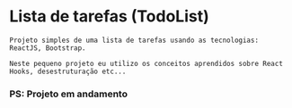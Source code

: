 # Lista de tarefas (TodoList)

```
Projeto simples de uma lista de tarefas usando as tecnologias: ReactJS, Bootstrap. 

Neste pequeno projeto eu utilizo os conceitos aprendidos sobre React Hooks, desestruturação etc...
```

### PS: Projeto em andamento
